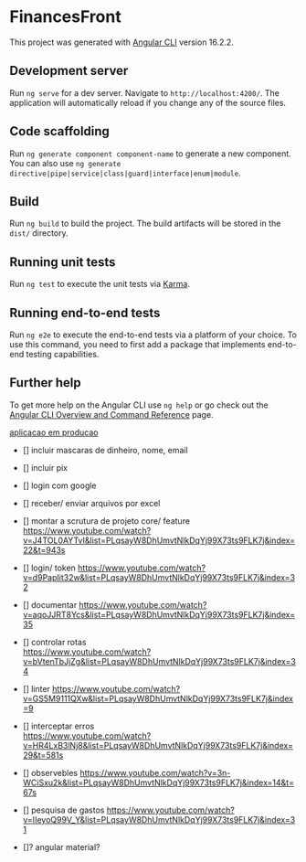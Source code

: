 # FinancesFront

This project was generated with [Angular CLI](https://github.com/angular/angular-cli) version 16.2.2.

## Development server

Run `ng serve` for a dev server. Navigate to `http://localhost:4200/`. The application will automatically reload if you change any of the source files.

## Code scaffolding

Run `ng generate component component-name` to generate a new component. You can also use `ng generate directive|pipe|service|class|guard|interface|enum|module`.

## Build

Run `ng build` to build the project. The build artifacts will be stored in the `dist/` directory.

## Running unit tests

Run `ng test` to execute the unit tests via [Karma](https://karma-runner.github.io).

## Running end-to-end tests

Run `ng e2e` to execute the end-to-end tests via a platform of your choice. To use this command, you need to first add a package that implements end-to-end testing capabilities.

## Further help

To get more help on the Angular CLI use `ng help` or go check out the [Angular CLI Overview and Command Reference](https://angular.io/cli) page.


[aplicacao em producao](https://finances-front.vercel.app)


- [] incluir mascaras de dinheiro, nome, email
- [] incluir pix
- [] login com google
- [] receber/ enviar arquivos por excel


- [] montar a scrutura de projeto core/ feature 
    https://www.youtube.com/watch?v=J4TOL0AYTvI&list=PLqsayW8DhUmvtNlkDqYj99X73ts9FLK7j&index=22&t=943s
- [] login/ token 
    https://www.youtube.com/watch?v=d9PapIit32w&list=PLqsayW8DhUmvtNlkDqYj99X73ts9FLK7j&index=32 
- [] documentar 
    https://www.youtube.com/watch?v=aqoJJRT8Ycs&list=PLqsayW8DhUmvtNlkDqYj99X73ts9FLK7j&index=35
- [] controlar rotas  
    https://www.youtube.com/watch?v=bVtenTbJjZg&list=PLqsayW8DhUmvtNlkDqYj99X73ts9FLK7j&index=34
- [] linter 
    https://www.youtube.com/watch?v=GS5M9111QXw&list=PLqsayW8DhUmvtNlkDqYj99X73ts9FLK7j&index=9
- [] interceptar erros  
    https://www.youtube.com/watch?v=HR4LxB3lNj8&list=PLqsayW8DhUmvtNlkDqYj99X73ts9FLK7j&index=29&t=581s
- [] observebles 
    https://www.youtube.com/watch?v=3n-WCiSxu2k&list=PLqsayW8DhUmvtNlkDqYj99X73ts9FLK7j&index=14&t=67s
- [] pesquisa de gastos
    https://www.youtube.com/watch?v=IIeyoQ99V_Y&list=PLqsayW8DhUmvtNlkDqYj99X73ts9FLK7j&index=31
- []? angular material?

